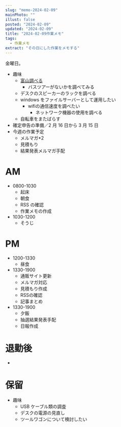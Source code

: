 ```yaml
---
slug: "memo-2024-02-09"
mainPhoto: ""
illust: false
posted: "2024-02-09"
updated: "2024-02-09"
title: "2024-02-09作業メモ"
tags:
  - 作業メモ
extract: "その日にした作業をメモする"
---
```


金曜日。

- 趣味
  - [富山調べる](https://docs.google.com/document/d/1JdWkhu_hqXsHblQaPn_yJxKrzq-jvxeymWYBfapRKBU/edit#heading=h.88gi7qwvidj8)
    - バスツアーがないかを調べてみる
  - デスクのスピーカーのラックを調べる
  - windows をファイルサーバーとして運用したい
    - wifiの通信速度を調べたい
      - ネットワーク機器の使用を調べる
  - 自転車をまたばらす
- 確定申告の準備／2 月 16 日から 3 月 15 日
- 今週の作業予定
  - メルマガ\*2
  - 見積もり
  - 結果発表メルマガ手配

# AM

- 0800-1030
  - 起床
  - 朝食
  - RSS の確認
  - 作業メモの作成
- 1030-1200
  - そうじ

# PM

- 1200-1330
  - 昼食
- 1330-1900
  - 通販サイト更新
  - メルマガ対応
  - 見積もり作成
  - RSSの確認
  - 記事まとめ
- 1330-1900
  - 夕飯
  - 抽選結果発表手配
  - 日報作成

# 退勤後

- 

# 保留

- 趣味
  - USB ケーブル類の調査
  - デスクの電源の見直し
  - ツールワゴンについて検討したい